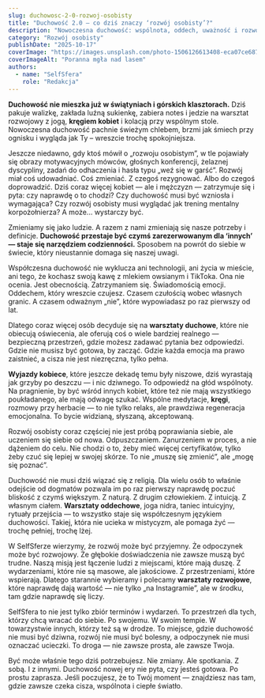 ```yaml
---
slug: duchowosc-2-0-rozwoj-osobisty
title: "Duchowość 2.0 – co dziś znaczy ‘rozwój osobisty’?"
description: "Nowoczesna duchowość: wspólnota, oddech, uważność i rozwój bez presji."
category: "Rozwój osobisty"
publishDate: "2025-10-17"
coverImage: "https://images.unsplash.com/photo-1506126613408-eca07ce68773?ixlib=rb-4.1.0&ixid=M3wxMjA3fDB8MHxwaG90by1wYWdlfHx8fGVufDB8fHx8fA%3D%3D&auto=format&fit=crop&q=80&w=1399"
coverImageAlt: "Poranna mgła nad lasem"
authors:
  - name: "SelfSfera"
    role: "Redakcja"
---
```


**Duchowość nie mieszka już w świątyniach i górskich klasztorach.** Dziś pakuje walizkę, zakłada luźną sukienkę, zabiera notes i jedzie na warsztat rozwojowy z jogą, **kręgiem kobiet** i kolacją przy wspólnym stole. Nowoczesna duchowość pachnie świeżym chlebem, brzmi jak śmiech przy ognisku i wygląda jak Ty – wreszcie trochę spokojniejsza.

Jeszcze niedawno, gdy ktoś mówił o „rozwoju osobistym”, w tle pojawiały się obrazy motywacyjnych mówców, głośnych konferencji, żelaznej dyscypliny, zadań do odhaczenia i hasła typu „weź się w garść”. Rozwój miał coś udowadniać. Coś zmieniać. Z czegoś rezygnować. Albo do czegoś doprowadzić. Dziś coraz więcej kobiet — ale i mężczyzn — zatrzymuje się i pyta: czy naprawdę o to chodzi? Czy duchowość musi być wzniosła i wymagająca? Czy rozwój osobisty musi wyglądać jak trening mentalny korpożołnierza? A może... wystarczy być.

Zmieniamy się jako ludzie. A razem z nami zmieniają się nasze potrzeby i definicje. **Duchowość przestaje być czymś zarezerwowanym dla ‘innych’ — staje się narzędziem codzienności.** Sposobem na powrót do siebie w świecie, który nieustannie domaga się naszej uwagi.

Współczesna duchowość nie wyklucza ani technologii, ani życia w mieście, ani tego, że kochasz swoją kawę z mlekiem owsianym i TikToka. Ona nie ocenia. Jest obecnością. Zatrzymaniem się. Świadomością emocji. Oddechem, który wreszcie czujesz. Czasem czułością wobec własnych granic. A czasem odważnym „nie”, które wypowiadasz po raz pierwszy od lat.

Dlatego coraz więcej osób decyduje się na **warsztaty duchowe**, które nie obiecują oświecenia, ale oferują coś o wiele bardziej realnego — bezpieczną przestrzeń, gdzie możesz zadawać pytania bez odpowiedzi. Gdzie nie musisz być gotowa, by zacząć. Gdzie każda emocja ma prawo zaistnieć, a cisza nie jest niezręczna, tylko pełna.

**Wyjazdy kobiece**, które jeszcze dekadę temu były niszowe, dziś wyrastają jak grzyby po deszczu — i nic dziwnego. To odpowiedź na głód wspólnoty. Na pragnienie, by być wśród innych kobiet, które też nie mają wszystkiego poukładanego, ale mają odwagę szukać. Wspólne medytacje, **kręgi**, rozmowy przy herbacie — to nie tylko relaks, ale prawdziwa regeneracja emocjonalna. To bycie widzianą, słyszaną, akceptowaną.

Rozwój osobisty coraz częściej nie jest próbą poprawiania siebie, ale uczeniem się siebie od nowa. Odpuszczaniem. Zanurzeniem w proces, a nie dążeniem do celu. Nie chodzi o to, żeby mieć więcej certyfikatów, tylko żeby czuć się lepiej w swojej skórze. To nie „muszę się zmienić”, ale „mogę się poznać”.

Duchowość nie musi dziś wiązać się z religią. Dla wielu osób to właśnie odejście od dogmatów pozwala im po raz pierwszy naprawdę poczuć bliskość z czymś większym. Z naturą. Z drugim człowiekiem. Z intuicją. Z własnym ciałem. **Warsztaty oddechowe**, joga nidra, taniec intuicyjny, rytuały przejścia — to wszystko staje się współczesnym językiem duchowości. Takiej, która nie ucieka w mistycyzm, ale pomaga żyć — trochę pełniej, trochę lżej.

W SelfSferze wierzymy, że rozwój może być przyjemny. Że odpoczynek może być rozwojowy. Że głębokie doświadczenia nie zawsze muszą być trudne. Naszą misją jest łączenie ludzi z miejscami, które mają duszę. Z wydarzeniami, które nie są masowe, ale jakościowe. Z przestrzeniami, które wspierają. Dlatego starannie wybieramy i polecamy **warsztaty rozwojowe**, które naprawdę dają wartość — nie tylko „na Instagramie”, ale w środku, tam gdzie naprawdę się liczy.

SelfSfera to nie jest tylko zbiór terminów i wydarzeń. To przestrzeń dla tych, którzy chcą wracać do siebie. Po swojemu. W swoim tempie. W towarzystwie innych, którzy też są w drodze. To miejsce, gdzie duchowość nie musi być dziwna, rozwój nie musi być bolesny, a odpoczynek nie musi oznaczać ucieczki. To droga — nie zawsze prosta, ale zawsze Twoja.

Być może właśnie tego dziś potrzebujesz. Nie zmiany. Ale spotkania. Z sobą. I z innymi. Duchowość nowej ery nie pyta, czy jesteś gotowa. Po prostu zaprasza. Jeśli poczujesz, że to Twój moment — znajdziesz nas tam, gdzie zawsze czeka cisza, wspólnota i ciepłe światło.
